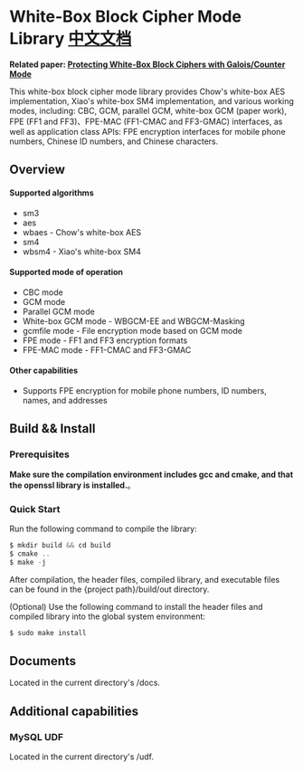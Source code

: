 # White-Box Block Cipher Mode Library [中文文档](./README.CN.md)

**Related paper: [Protecting White-Box Block Ciphers with Galois/Counter Mode](https://ieeexplore.ieee.org/abstract/document/9888845/)**

This white-box block cipher mode library provides Chow's white-box AES implementation, Xiao's white-box SM4 implementation, and various working modes, including: CBC, GCM, parallel GCM, white-box GCM (paper work), FPE (FF1 and FF3)、FPE-MAC (FF1-CMAC and FF3-GMAC) interfaces, as well as application class APIs: FPE encryption interfaces for mobile phone numbers, Chinese ID numbers, and Chinese characters.

## Overview

#### Supported algorithms

- sm3
- aes
- wbaes - Chow's white-box AES
- sm4
- wbsm4 - Xiao's white-box SM4

#### Supported mode of operation

- CBC mode
- GCM mode
- Parallel GCM mode
- White-box GCM mode - WBGCM-EE and WBGCM-Masking
- gcmfile mode - File encryption mode based on GCM mode
- FPE mode - FF1 and FF3 encryption formats
- FPE-MAC mode - FF1-CMAC and FF3-GMAC

#### Other capabilities
- Supports FPE encryption for mobile phone numbers, ID numbers, names, and addresses

## Build && Install

### Prerequisites

**Make sure the compilation environment includes gcc and cmake, and that the openssl library is installed.**。

### Quick Start

Run the following command to compile the library:
```asm
$ mkdir build && cd build
$ cmake ..
$ make -j
```
After compilation, the header files, compiled library, and executable files can be found in the {project path}/build/out directory.

(Optional) Use the following command to install the header files and compiled library into the global system environment:

```asm
$ sudo make install
```

## Documents

Located in the current directory's /docs.

## Additional capabilities

### MySQL UDF

Located in the current directory's /udf.
